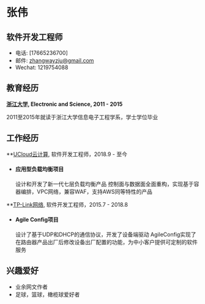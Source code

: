# 张伟

## 软件开发工程师

- 电话: [17665236700]
- 邮件: <zhangwayzju@gmail.com>
- Wechat: 1219754088

## 教育经历

**[浙江大学](http://zju.edu.cn), Electronic and Science, 2011 - 2015**

2011至2015年就读于浙江大学信息电子工程学系，学士学位毕业

## 工作经历

**[UCloud云计算](http://ucloud.cn), 软件开发工程师，2018.9 - 至今

- #### 应用型负载均衡项目
  设计和开发了新一代七层负载均衡产品
  控制面与数据面全面重构，实现基于容器编排，VPC网络，兼容WAF，支持AWS同等特性的产品

**[TP-Link网络](http://tp-link.com), 软件开发工程师，2015.7 - 2018.8

- #### Agile Config项目
  设计了基于UDP和DHCP的通信协议，开发了设备端驱动
  AgileConfig实现了在路由器产品出厂后修改设备出厂配置的功能，为中小客户提供可定制的软件服务

## 兴趣爱好

- 业余网文作者
- 足球，篮球，橄榄球爱好者
